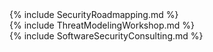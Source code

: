 ---
---

<div class="servicepadding">

<div id="roadmapping" class="oddrow">
    {% include SecurityRoadmapping.md %}
</div>

<div id="tmworkshop" class="evenrow">
    {% include ThreatModelingWorkshop.md %}
</div>

<div id="consulting" class="oddrow">
    {% include SoftwareSecurityConsulting.md %}
</div>
</div>